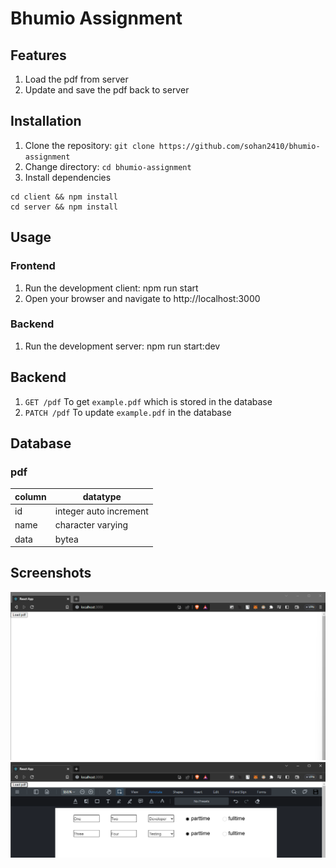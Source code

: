 
# Bhumio Assignment

## Features
1. Load the pdf from server
2. Update and save the pdf back to server

## Installation

1. Clone the repository: ```git clone https://github.com/sohan2410/bhumio-assignment```
2. Change directory: ```cd bhumio-assignment```
3. Install dependencies
```
cd client && npm install
cd server && npm install
```

## Usage
### Frontend
1. Run the development client: npm run start
2. Open your browser and navigate to http://localhost:3000
### Backend
1. Run the development server: npm run start:dev

## Backend
1. ```GET /pdf```
To get ```example.pdf``` which is stored in the database
2. ```PATCH /pdf```
To update ```example.pdf``` in the database

## Database
### pdf
| column | datatype  |
| ------ | ------ |
|id| integer auto increment  |
|name|character varying|
|data|bytea|

## Screenshots
<img src="https://github.com/sohan2410/bhumio-assignment/blob/main/assets/frontend-1.png"></img>
<img src="https://github.com/sohan2410/bhumio-assignment/blob/main/assets/frontend-2.png"></img>
